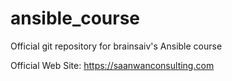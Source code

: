 # ansible_course
Official git repository for brainsaiv's Ansible course

Official Web Site: https://saanwanconsulting.com
